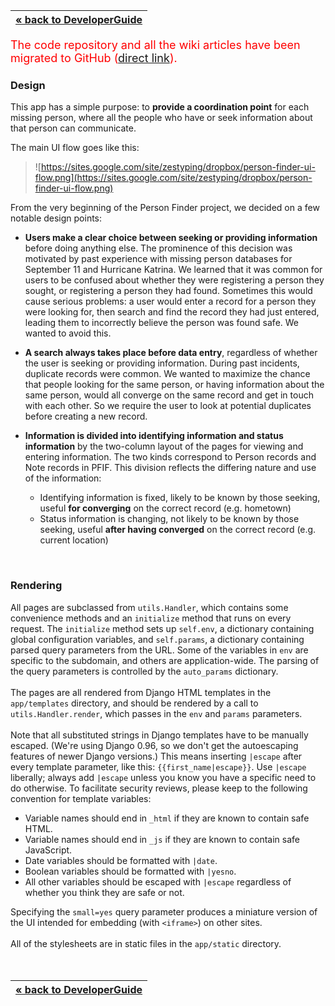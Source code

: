 | [« back to DeveloperGuide](DeveloperGuide.md) |
|:-----------------------------------------------|

<font color='red' size='4'>The code repository and all the wiki articles have been migrated to GitHub (<a href='https://github.com/google/personfinder/wiki/UserInterface'>direct link</a>).</font>

### Design ###

This app has a simple purpose: to **provide a coordination point** for each missing person, where all the people who have or seek information about that person can communicate.

The main UI flow goes like this:

> ![https://sites.google.com/site/zestyping/dropbox/person-finder-ui-flow.png](https://sites.google.com/site/zestyping/dropbox/person-finder-ui-flow.png)

From the very beginning of the Person Finder project, we decided on a few notable design points:

  * **Users make a clear choice between seeking or providing information** before doing anything else.  The prominence of this decision was motivated by past experience with missing person databases for September 11 and Hurricane Katrina.  We learned that it was common for users to be confused about whether they were registering a person they sought, or registering a person they had found.  Sometimes this would cause serious problems: a user would enter a record for a person they were looking for, then search and find the record they had just entered, leading them to incorrectly believe the person was found safe.  We wanted to avoid this.

  * **A search always takes place before data entry**, regardless of whether the user is seeking or providing information.  During past incidents, duplicate records were common.  We wanted to maximize the chance that people looking for the same person, or having information about the same person, would all converge on the same record and get in touch with each other.  So we require the user to look at potential duplicates before creating a new record.

  * **Information is divided into identifying information and status information** by the two-column layout of the pages for viewing and entering information.  The two kinds correspond to Person records and Note records in PFIF.  This division reflects the differing nature and use of the information:
    * Identifying information is fixed, likely to be known by those seeking, useful **for converging** on the correct record (e.g. hometown)
    * Status information is changing, not likely to be known by those seeking, useful **after having converged** on the correct record (e.g. current location)

<br>
<h3>Rendering</h3>

All pages are subclassed from <code>utils.Handler</code>, which contains some convenience methods and an <code>initialize</code> method that runs on every request.  The <code>initialize</code> method sets up <code>self.env</code>, a dictionary containing global configuration variables, and <code>self.params</code>, a dictionary containing parsed query parameters from the URL.  Some of the variables in <code>env</code> are specific to the subdomain, and others are application-wide.  The parsing of the query parameters is controlled by the <code>auto_params</code> dictionary.<br>
<br>
The pages are all rendered from Django HTML templates in the <code>app/templates</code> directory, and should be rendered by a call to <code>utils.Handler.render</code>, which passes in the <code>env</code> and <code>params</code> parameters.<br>
<br>
Note that all substituted strings in Django templates have to be manually escaped.  (We're using Django 0.96, so we don't get the autoescaping features of newer Django versions.)  This means inserting <code>|escape</code> after every template parameter, like this: <code>{{first_name|escape}}</code>.  Use <code>|escape</code> liberally; always add <code>|escape</code> unless you know you have a specific need to do otherwise.  To facilitate security reviews, please keep to the following convention for template variables:<br>
<ul><li>Variable names should end in <code>_html</code> if they are known to contain safe HTML.<br>
</li><li>Variable names should end in <code>_js</code> if they are known to contain safe JavaScript.<br>
</li><li>Date variables should be formatted with <code>|date</code>.<br>
</li><li>Boolean variables should be formatted with <code>|yesno</code>.<br>
</li><li>All other variables should be escaped with <code>|escape</code> regardless of whether you think they are safe or not.</li></ul>

Specifying the <code>small=yes</code> query parameter produces a miniature version of the UI intended for embedding (with <code>&lt;iframe&gt;</code>) on other sites.<br>
<br>
All of the stylesheets are in static files in the <code>app/static</code> directory.<br>
<br>
<br>
<table><thead><th> <a href='DeveloperGuide.md'>« back to DeveloperGuide</a> </th></thead><tbody>